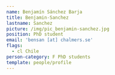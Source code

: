 ```yaml
---
name: Benjamín Sánchez Barja
title: Benjamin-Sanchez
lastname: Sanchez
picture: /img/pic_benjamin-sanchez.jpg
position: PhD student
email: 'bensan [at] chalmers.se'
flags:
  - cl Chile
person-category: F PhD students
template: people/profile
---
```


